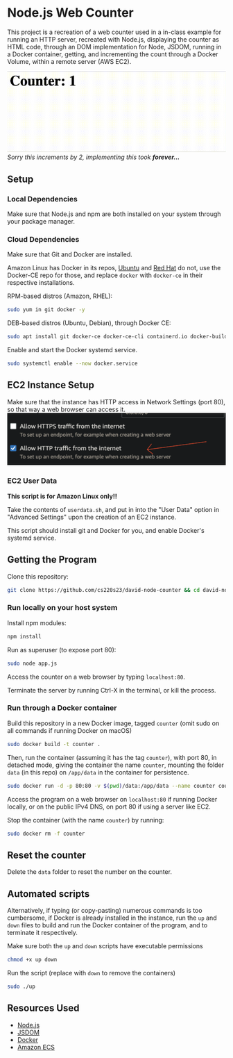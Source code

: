 # Node.js Web Counter
This project is a recreation of a web counter used in a in-class example for running an HTTP server, recreated with Node.js, displaying the counter as HTML code, through an DOM implementation for Node, JSDOM, running in a Docker container, getting, and incrementing the count through a Docker Volume, within a remote server (AWS EC2).

![Sorry it increments by 2](counter.gif)
*Sorry this increments by 2, implementing this took **forever...***

## Setup

### Local Dependencies
Make sure that Node.js and npm are both installed on your system through your package manager.

### Cloud Dependencies 
Make sure that Git and Docker are installed.

Amazon Linux has Docker in its repos, [Ubuntu](https://docs.docker.com/engine/install/ubuntu/) and [Red Hat](https://docs.docker.com/engine/install/rhel/) do not, use the Docker-CE repo for those, and replace `docker` with `docker-ce` in their respective installations.

RPM-based distros (Amazon, RHEL):
```bash
sudo yum in git docker -y
```

DEB-based distros (Ubuntu, Debian), through Docker CE:
```bash
sudo apt install git docker-ce docker-ce-cli containerd.io docker-buildx-plugin docker-compose-plugin
```

Enable and start the Docker systemd service.

```bash
sudo systemctl enable --now docker.service
```
## EC2 Instance Setup
Make sure that the instance has HTTP access in Network Settings (port 80), so that way a web browser can access it.
![alt text](http.png "Title")

### EC2 User Data
**This script is for Amazon Linux only!!**

Take the contents of `userdata.sh`, and put in into the "User Data" option in "Advanced Settings" upon the creation of an EC2 instance.

This script should install git and Docker for you, and enable Docker's systemd service.
## Getting the Program
Clone this repository:
``` bash
git clone https://github.com/cs220s23/david-node-counter && cd david-node-counter
```
### Run locally on your host system
Install npm modules:
```bash
npm install
```
Run as superuser (to expose port 80):
```bash
sudo node app.js
```
Access the counter on a web browser by typing `localhost:80`.

Terminate the server by running Ctrl-X in the terminal, or kill the process.
### Run through a Docker container
Build this repository in a new Docker image, tagged `counter` (omit sudo on all commands if running Docker on macOS)
``` bash
sudo docker build -t counter .
```
Then, run the container (assuming it has the tag `counter`), with port 80, in detached mode, giving the container the name `counter`, mounting the folder `data` (in this repo) on `/app/data` in the container for persistence.
```bash
sudo docker run -d -p 80:80 -v $(pwd)/data:/app/data --name counter counter
```
Access the program on a web browser on `localhost:80` if running Docker locally, or on the public IPv4 DNS, on port 80 if using a server like EC2.

Stop the container (with the name `counter`) by running:
```bash
sudo docker rm -f counter
```
## Reset the counter
Delete the `data` folder to reset the number on the counter.
## Automated scripts
Alternatively, if typing (or copy-pasting) numerous commands is too cumbersome, if Docker is already installed in the instance, run the `up` and `down` files to build and run the Docker container of the program, and to terminate it respectively.

Make sure both the `up` and `down` scripts have executable permissions
```bash
chmod +x up down
```

Run the script (replace with `down` to remove the containers)
```bash
sudo ./up
```

## Resources Used
- [Node.js](https://nodejs.org)
- [JSDOM](https://github.com/jsdom/jsdom)
- [Docker](https://docker.org)
- [Amazon ECS](https://aws.amazon.com/ecs/)
